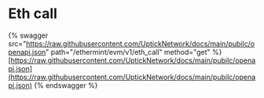 # Eth call

{% swagger src="https://raw.githubusercontent.com/UptickNetwork/docs/main/pubilc/openapi.json" path="/ethermint/evm/v1/eth_call" method="get" %}
[https://raw.githubusercontent.com/UptickNetwork/docs/main/pubilc/openapi.json](https://raw.githubusercontent.com/UptickNetwork/docs/main/pubilc/openapi.json)
{% endswagger %}
